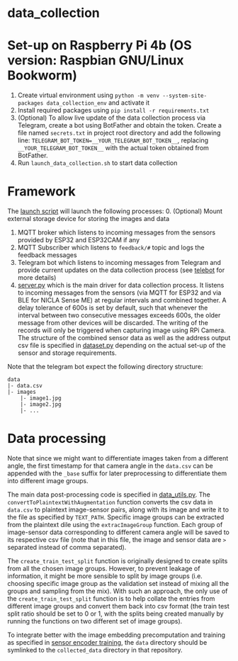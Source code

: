 # data_collection

# Set-up on Raspberry Pi 4b (OS version: Raspbian GNU/Linux Bookworm)
1. Create virtual environment using `python -m venv --system-site-packages data_collection_env` and activate it
2. Install required packages using `pip install -r requirements.txt`
3. (Optional) To allow live update of the data collection process via Telegram, create a bot using BotFather and obtain the token. Create a file named `secrets.txt` in project root directory and add the following line: `TELEGRAM_BOT_TOKEN=__YOUR_TELEGRAM_BOT_TOKEN__`, replacing `__YOUR_TELEGRAM_BOT_TOKEN__` with the actual token obtained from BotFather.  
4. Run `launch_data_collection.sh` to start data collection

# Framework
The [launch script](launch_data_collection.sh) will launch the following processes:
0. (Optional) Mount external storage device for storing the images and data
1. MQTT broker which listens to incoming messages from the sensors provided by ESP32 and ESP32CAM if any
2. MQTT Subscriber which listens to `feedback/#` topic and logs the feedback messages
3. Telegram bot which listens to incoming messages from Telegram and provide current updates on the data collection process (see [telebot](telebot.py) for more details)
4. [server.py](server.py) which is the main driver for data collection process. It listens to incoming messages from the sensors (via MQTT for ESP32 and via BLE for NICLA Sense ME) at regular intervals and combined together. A delay tolerance of 600s is set by default, such that whenever the interval between two consecutive messages exceeds 600s, the older message from other devices will be discarded. The writing of the records will only be triggered when capturing image using RPi Camera. The structure of the combined sensor data as well as the address output csv file is specified in [dataset.py](dataset.py) depending on the actual set-up of the sensor and storage requirements. 

Note that the telegram bot expect the following directory structure:
```
data
|- data.csv
|- images
    |- image1.jpg
    |- image2.jpg
    |- ...
```

# Data processing

Note that since we might want to differentiate images taken from a different angle, the first timestamp for that camera angle in the `data.csv` can be appended with the `_base` suffix for later preprocessing to differentiate them into different image groups.

The main data post-processing code is specified in [data_utils.py](/data_utils.py). The `convertToPlaintextWithAugmentation` function converts the csv data in `data.csv` to plaintext image-sensor pairs, along with its image and write it to the file as specified by `TEXT_PATH`. Specific image groups can be extracted from the plaintext dile using the `extracImageGroup` function. Each group of image-sensor data corresponding to different camera angle will be saved to its respective csv file (note that in this file, the image and sensor data are `>` separated instead of comma separated).

The `create_train_test_split` function is originally designed to create splits from all the chosen image groups. However, to prevent leakage of information, it might be more sensible to split by image groups (i.e. choosing specific image group as the validation set instead of mixing all the groups and sampling from the mix). With such an approach, the only use of the  `create_train_test_split` function is to help collate the entries from different image groups and convert them back into csv format (the train test split ratio should be set to 0 or 1, with the splits being created manually by running the functions on two different set of image groups). 

To integrate better with the image embedding precomputation and training as specified in [sensor encoder training](https://github.com/lpohsien/CLIP/), the `data` directory should be symlinked to the `collected_data` directory in that repository.